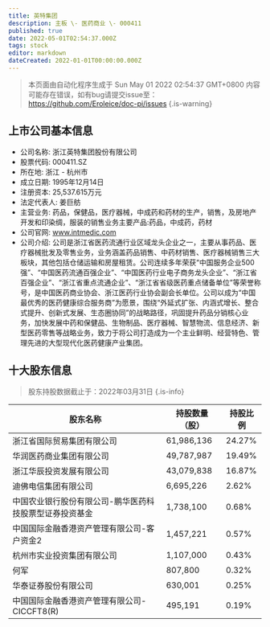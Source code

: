 ```yaml
---
title: 英特集团
description: 主板 \- 医药商业 \- 000411
published: true
date: 2022-05-01T02:54:37.000Z
tags: stock
editor: markdown
dateCreated: 2022-01-01T00:00:00.000Z
---
```


> 本页面由自动化程序生成于 Sun May 01 2022 02:54:37 GMT+0800
> 内容可能存在错误，如有bug请提交issue至：https://github.com/Eroleice/doc-pi/issues
{.is-warning}

## 上市公司基本信息
- 公司名称: 浙江英特集团股份有限公司
- 股票代码: 000411.SZ
- 所在地: 浙江 - 杭州市
- 成立日期: 1995年12月14日
- 注册资本: 25,537.615万元
- 法定代表人: 姜巨舫
- 主营业务: 药品，保健品，医疗器械，中成药和药材的生产，销售，及房地产开发和印染绸，服装的销售业务主要产品:药品，中成药，药材
- 公司官网: www.intmedic.com
- 公司介绍: 公司是浙江省医药流通行业区域龙头企业之一，主要从事药品、医疗器械批发及零售业务，业务涵盖药品销售、中药材销售、医疗器械销售三大板块，其他包括仓储运输和房屋租赁。公司连续多年荣获“中国服务企业500强”、“中国医药流通百强企业”、“中国医药行业电子商务龙头企业”、“浙江省百强企业”、“浙江省重点流通企业”、“浙江省省级医药重点储备单位”等荣誉称号，是中国医药商业协会、浙江医药行业协会副会长单位。公司以成为“中国最优秀的医药健康综合服务商”为愿景，围绕“外延式扩张、内涵式增长、整合式提升、创新式发展、生态圈协同”的战略路径，巩固提升药品分销核心业务，加快发展中药和保健品、生物制品、医疗器械、智慧物流、信息经济、新型医药零售等战略业务，致力于将公司打造成为一个主业鲜明、经营特色、管理先进的大型现代化医药健康产业集团。


## 十大股东信息
> 股东持股数据截止于：2022年03月31日
{.is-info}

| 股东名称 | 持股数量（股） | 持股比例 |
| --- | --- | --- |
| 浙江省国际贸易集团有限公司 | 61,986,136 | 24.27% |
| 华润医药商业集团有限公司 | 49,787,987 | 19.49% |
| 浙江华辰投资发展有限公司 | 43,079,838 | 16.87% |
| 迪佛电信集团有限公司 | 6,695,226 | 2.62% |
| 中国农业银行股份有限公司-鹏华医药科技股票型证券投资基金 | 1,738,100 | 0.68% |
| 中国国际金融香港资产管理有限公司-客户资金2 | 1,457,221 | 0.57% |
| 杭州市实业投资集团有限公司 | 1,107,000 | 0.43% |
| 何军 | 807,800 | 0.32% |
| 华泰证券股份有限公司 | 630,001 | 0.25% |
| 中国国际金融香港资产管理有限公司-CICCFT8(R) | 495,191 | 0.19% |




